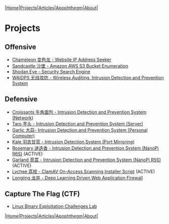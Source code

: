|[Home](/README.md)|[Projects](/projects.md)|[Articles](/articles.md)|[Apophthegm](/apophthegm.md)|[About](/about.md)|

# **Projects**

## Offensive

- [Chameleon 变色龙 - Website IP Address Seeker](/chameleon.md)
- [Sandcastle 沙堡 - Amazon AWS S3 Bucket Enumeration](/sandcastle.md)
- [Shodan Eye - Security Search Engine](/shodan-eye.md)
- [WAIDPS 无线攻防 - Wireless Auditing, Intrusion Detection and Prevention System](/waidps.md)

## Defensive

- [Croissants 牛角面包 - Intrusion Detection and Prevention System (Network)](/croissants.md)    
- [Taro 芋头 - Intrusion Detection and Prevention System (Server)](/taro.md)    
- [Garlic 大蒜- Intrusion Detection and Prevention System (Personal Computer)](/garlic.md)     
- [Kale 羽衣甘蓝 - Intrusion Detection System (Port Mirroring)](/kale.md)    
- [Rosemary 迷迭香 - Intrusion Detection and Prevention System (NanoPi R6S)](/rosemary.md)  (ACTIVE)  
- [Garland 茼蒿 - Intrusion Detection and Prevention System (NanoPi R5S)](/garland.md)  (ACTIVE)    
- [Lychee 荔枝 - ClamAV On-Access Scanning Installer Script](/lychee.md)  (ACTIVE)  
- [Longjing 龙井 - Deep Learning Driven Web Application Firewall](/longjing.md)

## Capture The Flag (CTF)

- [Linux Binary Exploitation Challenges Lab](/ctf-pwn.md)     

|[Home](/README.md)|[Projects](/projects.md)|[Articles](/articles.md)|[Apophthegm](/apophthegm.md)|[About](/about.md)|
